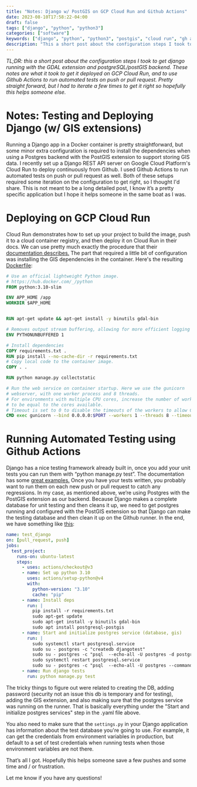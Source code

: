 ```yaml
---
title: "Notes: Django w/ PostGIS on GCP Cloud Run and Github Actions"
date: 2023-08-10T17:58:22-04:00
draft: false
tags: ["django", "python", "python3"]
categories: ["software"]
keywords: ["django", "python", "python3", "postgis", "cloud run", "gh actions", "github actions", "github", "gdal", "geodjango", "postgres"]
description: "This a short post about the configuration steps I took to get django running with gdal extension and postgres/postgis on cloud run and github actions (for testing). Pretty straight forward, but I had to iteratae a few times to get it right so hopefully this helps someone else."
---
```

*TL;DR: this a short post about the configuration steps I took to get django
running with the GDAL extension and postgreSQL/postGIS backend. These notes
are what it took to get it deployed on GCP Cloud Run, and to use Github Actions
to run automated tests on push or pull request. Pretty straight forward, but I
had to iterate a few times to get it right so hopefully this helps someone
else.*

# Notes: Testing and Deploying Django (w/ GIS extensions)
Running a Django app in a Docker container is pretty straightforward, but some
minor extra configuration is required to install the dependencies when using
a Postgres backend with the PostGIS extension to support storing GIS data. I 
recently set up a Django REST API server on Google Cloud Platform's Cloud Run
to deploy continuously from Github. I used Github Actions to run automated
tests on push or pull request as well. Both of these setups required some
iteration on the configuration to get right, so I thought I'd share. This is
not meant to be a long detailed post, I know it’s a pretty specific application
but I hope it helps someone in the same boat as I was.

# Deploying on GCP Cloud Run
Cloud Run demonstrates how to set up your project to build the image, push it
to a cloud container registry, and then deploy it on Cloud Run in their docs.
We can use pretty much exactly the procedure that their
[documentation describes.](https://cloud.google.com/build/docs/deploying-builds/deploy-cloud-run#continuous_deployment)
The part that required a little bit of configuration was installing the
GIS dependencies in the container. Here's the resulting [Dockerfile](https://gist.github.com/heathhenley/87961a8b58fb476bd3ca55f2e3a6ff46):

```dockerfile
# Use an official lightweight Python image.
# https://hub.docker.com/_/python
FROM python:3.10-slim

ENV APP_HOME /app
WORKDIR $APP_HOME


RUN apt-get update && apt-get install -y binutils gdal-bin

# Removes output stream buffering, allowing for more efficient logging
ENV PYTHONUNBUFFERED 1

# Install dependencies
COPY requirements.txt .
RUN pip install --no-cache-dir -r requirements.txt
# Copy local code to the container image.
COPY . .

RUN python manage.py collectstatic

# Run the web service on container startup. Here we use the gunicorn
# webserver, with one worker process and 8 threads.
# For environments with multiple CPU cores, increase the number of workers
# to be equal to the cores available.
# Timeout is set to 0 to disable the timeouts of the workers to allow Cloud Run to handle instance scaling.
CMD exec gunicorn --bind 0.0.0.0:$PORT --workers 1 --threads 8 --timeout 0 myapp.wsgi:application
```

# Running Automated Testing using Github Actions
Django has a nice testing framework already built in, once you add your unit
tests you can run them with “python manage.py test”. The documentation has some
[great examples.](https://docs.djangoproject.com/en/4.2/topics/testing/overview/)
Once you have your tests written, you probably want to run them on each new 
push or pull request to catch any regressions. In my case, as mentioned above,
we’re using Postgres with the PostGIS extension as our backend. Because Django
makes a complete database for unit testing and then cleans it up, we need to
get postgres running and configured with the PostGIS extension so that Django
can make the testing database and then clean it up on the Github runner. In the
end, we have something like [this](https://gist.github.com/heathhenley/d0227f07461f3eb63fe823d70832b371):

```yaml
name: test_django
on: [pull_request, push]
jobs:
  test_project:
    runs-on: ubuntu-latest
    steps:
      - uses: actions/checkout@v3
      - name: Set up python 3.10
        uses: actions/setup-python@v4
        with:
          python-version: "3.10"
          cache: "pip"
      - name: Install deps
        run: |
          pip install -r requirements.txt 
          sudo apt-get update
          sudo apt-get install -y binutils gdal-bin
          sudo apt install postgresql-postgis
      - name: Start and initialize postgres service (database, gis)
        run: |
          sudo systemctl start postgresql.service
          sudo su - postgres -c "createdb djangotest"
          sudo su - postgres -c "psql  --echo-all -U postgres -d postgres --command \"ALTER USER postgres PASSWORD 'somepasswordhere';\""
          sudo systemctl restart postgresql.service
          sudo su - postgres -c "psql  --echo-all -U postgres --command \"create extension postgis\""
      - name: Run django tests
        run: python manage.py test
```

The tricky things to figure out were related to creating the DB, adding
password (security not an issue this db is temporary and for testing),
adding the GIS extension, and also making sure that the postgres service was
running on the runner. That is basically everything under the
"Start and initialize postgres services" step in the .yaml file above.

You also need to make sure that the `settings.py` in your Django application has
information about the test database you're going to use. For example, it can get
the credentials from environment variables in production, but default to a set
of test credentials when running tests when those environment variables are not
there.

That’s all I got. Hopefully this helps someone save a few pushes and some time
and / or frustration.

Let me know if you have any questions!

